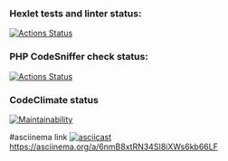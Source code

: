 ### Hexlet tests and linter status:
[![Actions Status](https://github.com/aktm1982/php-project-lvl1/workflows/hexlet-check/badge.svg)](https://github.com/aktm1982/php-project-lvl1/actions)

### PHP CodeSniffer check status:
[![Actions Status](https://github.com/aktm1982/php-project-lvl1/workflows/phpcs-check/badge.svg)](https://github.com/aktm1982/php-project-lvl1/actions)

### CodeClimate status
[![Maintainability](https://api.codeclimate.com/v1/badges/a99a88d28ad37a79dbf6/maintainability)](https://codeclimate.com/github/codeclimate/codeclimate/maintainability)

#asciinema link
[![asciicast](https://asciinema.org/a/fTxa2I65utAq00QhSAyE7w5Mb.png)](https://asciinema.org/a/fTxa2I65utAq00QhSAyE7w5Mb)
https://asciinema.org/a/6nmB8xtRN34SI8iXWs6kb66LF
